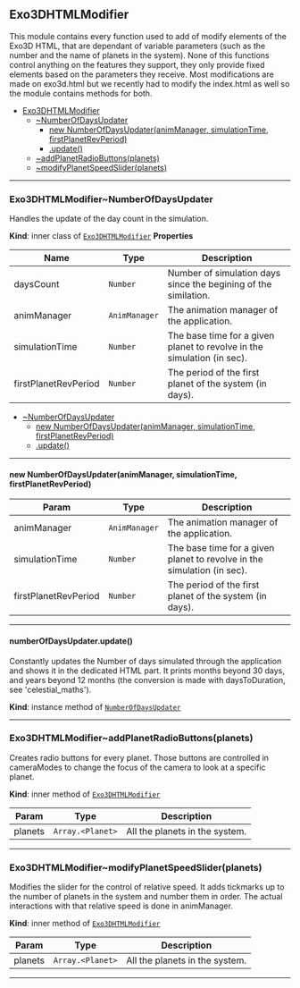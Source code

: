 <a name="module_Exo3DHTMLModifier"></a>

## Exo3DHTMLModifier
This module contains every function used to add of modify
elements of the Exo3D HTML, that are dependant of variable parameters (such
as the number and the name of planets in the system). None of this functions
control anything on the features they support, they only provide fixed
elements based on the parameters they receive. Most modifications are made on
exo3d.html but we recently had to modify the index.html as well so the module
contains methods for both.


* [Exo3DHTMLModifier](#module_Exo3DHTMLModifier)
    * [~NumberOfDaysUpdater](#module_Exo3DHTMLModifier..NumberOfDaysUpdater)
        * [new NumberOfDaysUpdater(animManager, simulationTime, firstPlanetRevPeriod)](#new_module_Exo3DHTMLModifier..NumberOfDaysUpdater_new)
        * [.update()](#module_Exo3DHTMLModifier..NumberOfDaysUpdater+update)
    * [~addPlanetRadioButtons(planets)](#module_Exo3DHTMLModifier..addPlanetRadioButtons)
    * [~modifyPlanetSpeedSlider(planets)](#module_Exo3DHTMLModifier..modifyPlanetSpeedSlider)


* * *

<a name="module_Exo3DHTMLModifier..NumberOfDaysUpdater"></a>

### Exo3DHTMLModifier~NumberOfDaysUpdater
Handles the update of the day count in the simulation.

**Kind**: inner class of [<code>Exo3DHTMLModifier</code>](#module_Exo3DHTMLModifier)
**Properties**

| Name | Type | Description |
| --- | --- | --- |
| daysCount | <code>Number</code> | Number of simulation days since the begining of the similation. |
| animManager | <code>AnimManager</code> | The animation manager of the application. |
| simulationTime | <code>Number</code> | The base time for a given planet to revolve in the simulation (in sec). |
| firstPlanetRevPeriod | <code>Number</code> | The period of the first planet of the system (in days). |


* [~NumberOfDaysUpdater](#module_Exo3DHTMLModifier..NumberOfDaysUpdater)
    * [new NumberOfDaysUpdater(animManager, simulationTime, firstPlanetRevPeriod)](#new_module_Exo3DHTMLModifier..NumberOfDaysUpdater_new)
    * [.update()](#module_Exo3DHTMLModifier..NumberOfDaysUpdater+update)


* * *

<a name="new_module_Exo3DHTMLModifier..NumberOfDaysUpdater_new"></a>

#### new NumberOfDaysUpdater(animManager, simulationTime, firstPlanetRevPeriod)

| Param | Type | Description |
| --- | --- | --- |
| animManager | <code>AnimManager</code> | The animation manager of the application. |
| simulationTime | <code>Number</code> | The base time for a given planet to revolve in the simulation (in sec). |
| firstPlanetRevPeriod | <code>Number</code> | The period of the first planet of the system (in days). |


* * *

<a name="module_Exo3DHTMLModifier..NumberOfDaysUpdater+update"></a>

#### numberOfDaysUpdater.update()
Constantly updates the Number of days simulated through the application and
shows it in the dedicated HTML part. It prints months beyond 30 days, and
years beyond 12 months (the conversion is made with daysToDuration, see
'celestial_maths').

**Kind**: instance method of [<code>NumberOfDaysUpdater</code>](#module_Exo3DHTMLModifier..NumberOfDaysUpdater)

* * *

<a name="module_Exo3DHTMLModifier..addPlanetRadioButtons"></a>

### Exo3DHTMLModifier~addPlanetRadioButtons(planets)
Creates radio buttons for every planet. Those buttons are controlled in
cameraModes to change the focus of the camera to look at a specific planet.

**Kind**: inner method of [<code>Exo3DHTMLModifier</code>](#module_Exo3DHTMLModifier)

| Param | Type | Description |
| --- | --- | --- |
| planets | <code>Array.&lt;Planet&gt;</code> | All the planets in the system. |


* * *

<a name="module_Exo3DHTMLModifier..modifyPlanetSpeedSlider"></a>

### Exo3DHTMLModifier~modifyPlanetSpeedSlider(planets)
Modifies the slider for the control of relative speed. It adds tickmarks up
to the number of planets in the system and number them in order. The actual
interactions with that relative speed is done in animManager.

**Kind**: inner method of [<code>Exo3DHTMLModifier</code>](#module_Exo3DHTMLModifier)

| Param | Type | Description |
| --- | --- | --- |
| planets | <code>Array.&lt;Planet&gt;</code> | All the planets in the system. |


* * *
